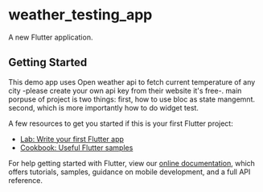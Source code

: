 # weather_testing_app

A new Flutter application.

## Getting Started

This demo app uses Open weather api to fetch current temperature of any city -please create your own api key from their website it's free-.
main porpuse of project is two things:
first, how to use bloc as state mangemnt.
second, which is more importantly how to do widget test.

A few resources to get you started if this is your first Flutter project:

- [Lab: Write your first Flutter app](https://flutter.dev/docs/get-started/codelab)
- [Cookbook: Useful Flutter samples](https://flutter.dev/docs/cookbook)

For help getting started with Flutter, view our
[online documentation](https://flutter.dev/docs), which offers tutorials,
samples, guidance on mobile development, and a full API reference.
